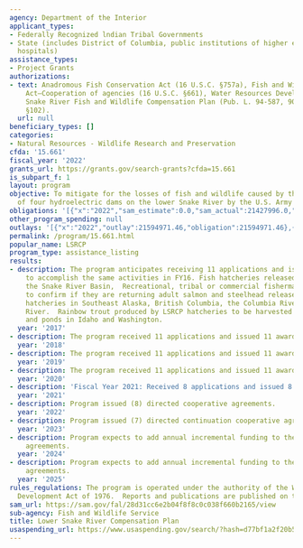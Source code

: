 ```yaml
---
agency: Department of the Interior
applicant_types:
- Federally Recognized lndian Tribal Governments
- State (includes District of Columbia, public institutions of higher education and
  hospitals)
assistance_types:
- Project Grants
authorizations:
- text: Anadromous Fish Conservation Act (16 U.S.C. §757a), Fish and Wildlife Coordination
    Act—Cooperation of agencies (16 U.S.C. §661), Water Resources Development Act-Lower
    Snake River Fish and Wildlife Compensation Plan (Pub. L. 94-587, 90 STAT. 2921,
    §102).
  url: null
beneficiary_types: []
categories:
- Natural Resources - Wildlife Research and Preservation
cfda: '15.661'
fiscal_year: '2022'
grants_url: https://grants.gov/search-grants?cfda=15.661
is_subpart_f: 1
layout: program
objective: To mitigate for the losses of fish and wildlife caused by the construction
  of four hydroelectric dams on the lower Snake River by the U.S. Army Corps of Engineers.
obligations: '[{"x":"2022","sam_estimate":0.0,"sam_actual":21427996.0,"usa_spending_actual":21566004.87},{"x":"2023","sam_estimate":0.0,"sam_actual":22204832.0,"usa_spending_actual":22977044.19},{"x":"2024","sam_estimate":24000000.0,"sam_actual":0.0,"usa_spending_actual":24968890.7}]'
other_program_spending: null
outlays: '[{"x":"2022","outlay":21594971.46,"obligation":21594971.46},{"x":"2023","outlay":37253853.48,"obligation":48176719.62},{"x":"2024","outlay":0.0,"obligation":0.0}]'
permalink: /program/15.661.html
popular_name: LSRCP
program_type: assistance_listing
results:
- description: The program anticipates receiving 11 applications and issuing 11 awards
    to accomplish the same activities in FY16. Fish hatcheries released fish into
    the Snake River Basin,  Recreational, tribal or commercial fisherman harvest tracking
    to confirm if they are returning adult salmon and steelhead releases from LSRCP
    hatcheries in Southeast Alaska, British Columbia, the Columbia River and Snake
    River.  Rainbow trout produced by LSRCP hatcheries to be harvested in lakes, rivers
    and ponds in Idaho and Washington.
  year: '2017'
- description: The program received 11 applications and issued 11 awards.
  year: '2018'
- description: The program received 11 applications and issued 11 awards.
  year: '2019'
- description: The program received 11 applications and issued 11 awards.
  year: '2020'
- description: 'Fiscal Year 2021: Received 8 applications and issued 8 awards.'
  year: '2021'
- description: Program issued (8) directed cooperative agreements.
  year: '2022'
- description: Program issued (7) directed continuation cooperative agreements.
  year: '2023'
- description: Program expects to add annual incremental funding to the (7) FY23 cooperative
    agreements.
  year: '2024'
- description: Program expects to add annual incremental funding to the (7) FY23 cooperative
    agreements.
  year: '2025'
rules_regulations: The program is operated under the authority of the Water Resources
  Development Act of 1976.  Reports and publications are published on the web at http://www.fws.gov/lsnakecomplan.
sam_url: https://sam.gov/fal/28d31cc6e2b04f8f8c0c038f660b2165/view
sub-agency: Fish and Wildlife Service
title: Lower Snake River Compensation Plan
usaspending_url: https://www.usaspending.gov/search/?hash=d77bf1a2f20b5e19fc1f2a955fe8e1c3
---
```

